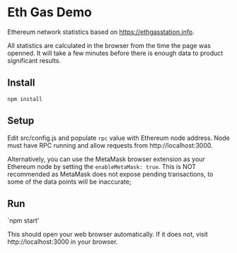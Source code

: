 # Eth Gas Demo

Ethereum network statistics based on https://ethgasstation.info.

All statistics are calculated in the browser from the time the page was openned. It will take a few minutes before there is enough data to product significant results.

## Install
`npm install`

## Setup
Edit src/config.js and populate `rpc` value with Ethereum node address. Node must have RPC running and allow requests from http://localhost:3000.

Alternatively, you can use the MetaMask browser extension as your Ethereum node by setting the `enableMetaMask: true`. This is NOT recommended as MetaMask does not expose pending transactions, to some of the data points will be inaccurate;


## Run
`npm start'

This should open your web browser automatically. If it does not, visit http://localhost:3000 in your browser.
